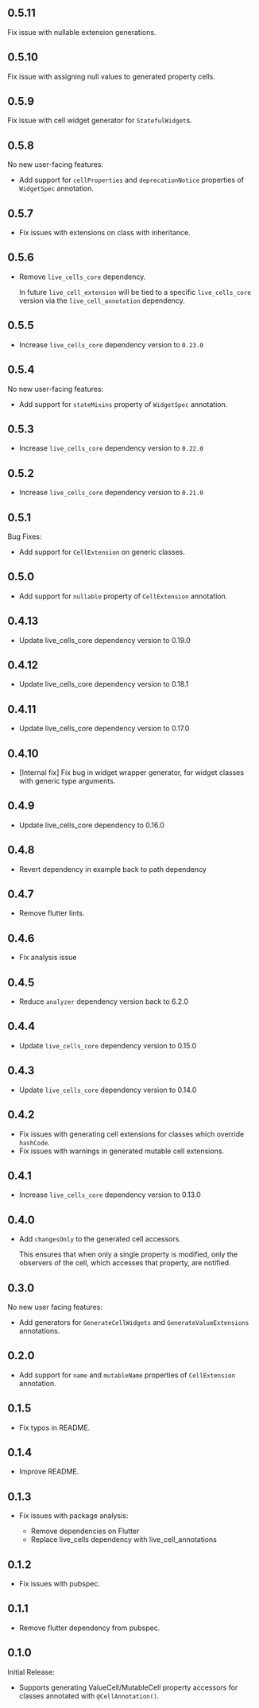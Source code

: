 ## 0.5.11

Fix issue with nullable extension generations.

## 0.5.10

Fix issue with assigning null values to generated property cells.

## 0.5.9

Fix issue with cell widget generator for `StatefulWidget`s.

## 0.5.8

No new user-facing features:

* Add support for `cellProperties` and `deprecationNotice` properties of `WidgetSpec` annotation.

## 0.5.7

* Fix issues with extensions on class with inheritance.

## 0.5.6

* Remove `live_cells_core` dependency.

  In future `live_cell_extension` will be tied to a specific `live_cells_core` version via
  the `live_cell_annotation` dependency.

## 0.5.5

* Increase `live_cells_core` dependency version to `0.23.0`

## 0.5.4

No new user-facing features:

* Add support for `stateMixins` property of `WidgetSpec` annotation.

## 0.5.3

* Increase `live_cells_core` dependency version to `0.22.0`

## 0.5.2

* Increase `live_cells_core` dependency version to `0.21.0`

## 0.5.1

Bug Fixes:

* Add support for `CellExtension` on generic classes.

## 0.5.0

* Add support for `nullable` property of `CellExtension` annotation.

## 0.4.13

* Update live_cells_core dependency version to 0.19.0

## 0.4.12

* Update live_cells_core dependency version to 0.18.1

## 0.4.11

* Update live_cells_core dependency version to 0.17.0

## 0.4.10

* [Internal fix] Fix bug in widget wrapper generator, for widget classes with generic type arguments. 

## 0.4.9

* Update live_cells_core dependency to 0.16.0

## 0.4.8

* Revert dependency in example back to path dependency

## 0.4.7

* Remove flutter lints.

## 0.4.6

* Fix analysis issue

## 0.4.5

* Reduce `analyzer` dependency version back to 6.2.0

## 0.4.4

* Update `live_cells_core` dependency version to 0.15.0

## 0.4.3

* Update `live_cells_core` dependency version to 0.14.0

## 0.4.2

* Fix issues with generating cell extensions for classes which override `hashCode`.
* Fix issues with warnings in generated mutable cell extensions.

## 0.4.1

* Increase `live_cells_core` dependency version to 0.13.0

## 0.4.0

* Add `changesOnly` to the generated cell accessors.

  This ensures that when only a single property is modified, only the observers of the cell,
  which accesses that property, are notified.

## 0.3.0

No new user facing features:

* Add generators for `GenerateCellWidgets` and `GenerateValueExtensions` annotations.

## 0.2.0

* Add support for `name` and `mutableName` properties of `CellExtension` annotation.

## 0.1.5

* Fix typos in README.

## 0.1.4

* Improve README.

## 0.1.3

* Fix issues with package analysis:

  * Remove dependencies on Flutter
  * Replace live_cells dependency with live_cell_annotations

## 0.1.2

* Fix issues with pubspec.

## 0.1.1

* Remove flutter dependency from pubspec.

## 0.1.0

Initial Release:

* Supports generating ValueCell/MutableCell property accessors for classes annotated with
  `@CellAnnotation()`.
